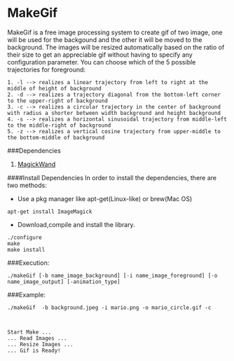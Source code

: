 # MakeGif
MakeGif is a free image processing system to create gif of two image, one will be used for the backgound and the other
it will be moved to the background. The images will be resized automatically based on the ratio of their size
to get an appreciable gif without having to specify any configuration parameter.
You can choose which of the 5 possible trajectories for foreground:
```
1. -l --> realizes a linear trajectory from left to right at the middle of height of background
2. -d --> realizes a trajectory diagonal from the bottom-left corner to the upper-right of background
3. -c --> realizes a circular trajectory in the center of background with radius a shorter between width background and height background
4. -s --> realizes a horizontal sinusoidal trajectory from middle-left to the middle-right of background
5. -z --> realizes a vertical cosine trajectory from upper-middle to the bottom-middle of background
```

###Dependencies
1. [MagickWand](https://github.com/ImageMagick/ImageMagick/tree/master/MagickWand)


####Install Dependencies
In order to install the dependencies, there are two methods:

* Use a pkg manager like apt-get(Linux-like) or brew(Mac OS)
```
apt-get install ImageMagick
```
* Download,compile and install the library.
```
./configure
make
make install
```

###Execution:

```
./makeGif [-b name_image_background] [-i name_image_foreground] [-o name_image_output] [-animation_type]
```

###Example:
```
./makeGif  -b background.jpeg -i mario.png -o mario_circle.gif -c 



Start Make ...
... Read Images ...
... Resize Images ...
... Gif is Ready! 

```

